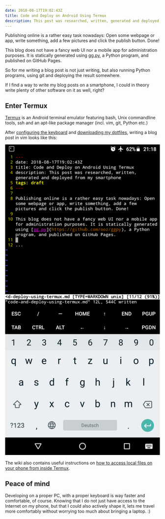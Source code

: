 ```yaml
---
date: 2018-08-17T19:02:43Z
title: Code and Deploy on Android Using Termux
description: This post was researched, written, generated and deployed from my smartphone in ca. one hour
---
```


Publishing online is a rather easy task nowadays: Open some webpage or app, write something, add a few pictures and click the publish button. Done!

This blog does not have a fancy web UI nor a mobile app for administration purposes. It is statically generated using [gg.py](https://github.com/ooz/ggpy), a Python program, and published on GitHub Pages.

So for me writing a blog post is not just writing, but also running Python programs, using git and deploying the result somewhere.

If I find a way to write my blog posts on a smartphone, I could in theory write plenty of other software on it as well, right?

## Enter Termux

[Termux](https://wiki.termux.com/wiki/Main_Page) is an Android terminal emulator featuring bash, Unix commandline tools, ssh and an apt-like package manager (incl. vim, git, Python etc.)

After [configuring the keyboard](https://wiki.termux.com/wiki/Touch_Keyboard) and [downloading my dotfiles](https://github.com/ooz/olli), writing a blog post in vim looks like this:

![Screenshot of vim running inside Termux](termux-blog-post.png)

The wiki also contains useful instructions on [how to access local files on your phone from inside Termux](https://wiki.termux.com/wiki/Internal_and_external_storage).

## Peace of mind

Developing on a proper PC, with a proper keyboard is way faster and comfortable, of course.
Knowing that I do not just have access to the Internet on my phone, but that I could also actively shape it, lets me travel more comfortably without worrying too much about bringing a laptop. :)

